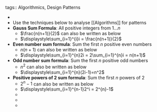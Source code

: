 tags:: Algorithmics, Design Patterns

-
- Use the techniques below to analyse [[Algorithms]] for patterns
- **Gauss Sum Formula**: All positive integers from $1 \dots n$
	- $\frac{n(n+1)}{2}$ can also be written as below
	- $\displaystyle\sum_{i=1}^{i}i = \frac{n(n+1)}{2}$
- **Even number sum formula**: Sum the first $n$ positive even numbers
	- $n(n+1)$ can also be written as below
	- $\displaystyle\sum_{i=1}^{n}2i = 2\sum_{i=1}^{n}i = n(n+1)$
- **Odd number sum formula**: Sum the first $n$ positive odd numbers
	- $n^2$ can also be written as below
	- $\displaystyle\sum_{i=1}^{n}(2i-1)=n^2$
- **Positive powers of 2 sum formula**: Sum the first $n$ powers of 2
	- $2^{n}-1$ can also be written as below
	- $\displaystyle\sum_{i=1}^{n-1}2^i = 2^{n}-1$
	-
	-
	-